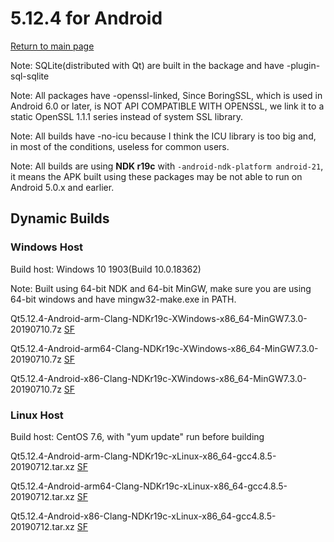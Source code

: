 # 5.12.4 for Android

[Return to main page](index.md)

Note: SQLite(distributed with Qt) are built in the backage and have -plugin-sql-sqlite

Note: All packages have -openssl-linked, Since BoringSSL, which is used in Android 6.0 or later, is NOT API COMPATIBLE WITH OPENSSL, we link it to a static OpenSSL 1.1.1 series instead of system SSL library. 

Note: All builds have -no-icu because I think the ICU library is too big and, in most of the conditions, useless for common users.

Note: All builds are using __NDK r19c__ with `-android-ndk-platform android-21`, it means the APK built using these packages may be not able to run on Android 5.0.x and earlier.

## Dynamic Builds

### Windows Host

Build host: Windows 10 1903(Build 10.0.18362)

Note: Built using 64-bit NDK and 64-bit MinGW, make sure you are using 64-bit windows and have mingw32-make.exe in PATH.

Qt5.12.4-Android-arm-Clang-NDKr19c-XWindows-x86_64-MinGW7.3.0-20190710.7z [SF](https://sourceforge.net/projects/fsu0413-qtbuilds/files/Qt5.12/Android/Windows-x86_64-hosted/Qt5.12.4-Android-arm-Clang-NDKr19c-XWindows-x86_64-MinGW7.3.0-20190710.7z)

Qt5.12.4-Android-arm64-Clang-NDKr19c-XWindows-x86_64-MinGW7.3.0-20190710.7z [SF](https://sourceforge.net/projects/fsu0413-qtbuilds/files/Qt5.12/Android/Windows-x86_64-hosted/Qt5.12.4-Android-arm64-Clang-NDKr19c-XWindows-x86_64-MinGW7.3.0-20190710.7z)

Qt5.12.4-Android-x86-Clang-NDKr19c-XWindows-x86_64-MinGW7.3.0-20190710.7z [SF](https://sourceforge.net/projects/fsu0413-qtbuilds/files/Qt5.12/Android/Windows-x86_64-hosted/Qt5.12.4-Android-x86-Clang-NDKr19c-XWindows-x86_64-MinGW7.3.0-20190710.7z)

### Linux Host

Build host: CentOS 7.6, with "yum update" run before building

Qt5.12.4-Android-arm-Clang-NDKr19c-xLinux-x86_64-gcc4.8.5-20190712.tar.xz [SF](https://sourceforge.net/projects/fsu0413-qtbuilds/files/Qt5.12/Android/Linux-x86_64-hosted/Qt5.12.4-Android-arm-Clang-NDKr19c-xLinux-x86_64-gcc4.8.5-20190712.tar.xz)

Qt5.12.4-Android-arm64-Clang-NDKr19c-xLinux-x86_64-gcc4.8.5-20190712.tar.xz [SF](https://sourceforge.net/projects/fsu0413-qtbuilds/files/Qt5.12/Android/Linux-x86_64-hosted/Qt5.12.4-Android-arm64-Clang-NDKr19c-xLinux-x86_64-gcc4.8.5-20190712.tar.xz)

Qt5.12.4-Android-x86-Clang-NDKr19c-xLinux-x86_64-gcc4.8.5-20190712.tar.xz [SF](https://sourceforge.net/projects/fsu0413-qtbuilds/files/Qt5.12/Android/Linux-x86_64-hosted/Qt5.12.4-Android-x86-Clang-NDKr19c-xLinux-x86_64-gcc4.8.5-20190712.tar.xz)
